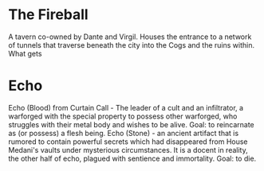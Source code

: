 # The Fireball
A tavern co-owned by Dante and Virgil. Houses the entrance to a network of tunnels that traverse beneath the city into the Cogs and the ruins within.
What gets 
# Echo
Echo (Blood) from Curtain Call - The leader of a cult and an infiltrator, a warforged with the special property to possess other warforged, who struggles with their metal body and wishes to be alive.
Goal: to reincarnate as (or possess) a flesh being.
Echo (Stone) - an ancient artifact that is rumored to contain powerful secrets which had disappeared from House Medani's vaults under mysterious circumstances. It is a docent in reality, the other half of echo, plagued with sentience and immortality.
Goal: to die.